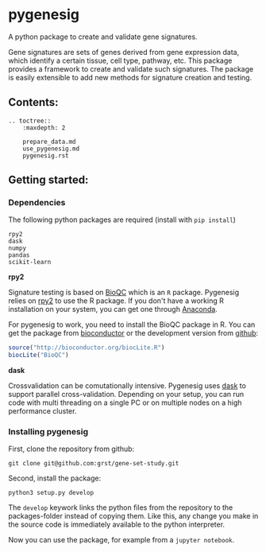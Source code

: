 # pygenesig
A python package to create and validate gene signatures. 

Gene signatures are sets of genes derived from gene expression data, which identify a certain tissue, cell type, pathway, etc. This package provides a framework to create and validate such signatures. The package is easily extensible to add new methods for signature creation and testing. 

## Contents:

```eval_rst
.. toctree::
    :maxdepth: 2 

    prepare_data.md
    use_pygenesig.md
    pygenesig.rst
```

## Getting started:

### Dependencies
The following python packages are required (install with `pip install`)
```
rpy2
dask
numpy
pandas
scikit-learn
```

**rpy2**

Signature testing is based on [BioQC](https://accio.github.io/BioQC) which is an `R` package. Pygenesig relies on [rpy2](http://rpy2.bitbucket.org/) to use the R package. If you don't have a working R installation on your system, you can get one through [Anaconda](https://www.continuum.io/conda-for-r). 

For pygenesig to work, you need to install the BioQC package in R. You can get the package from [bioconductor](https://bioconductor.org/packages/release/bioc/html/BioQC.html) or the development version from [github](https://github.com/Accio/BioQC):

```r
source("http://bioconductor.org/biocLite.R")
biocLite("BioQC")
```


**dask**

Crossvalidation can be comutationally intensive. Pygenesig uses [dask](http://dask.readthedocs.io/en/latest/) to support parallel cross-validation. Depending on your setup, you can run code with multi threading on a single PC or on multiple nodes on a high performance cluster. 


### Installing pygenesig

First, clone the repository from github:
```
git clone git@github.com:grst/gene-set-study.git
```

Second, install the package:
```
python3 setup.py develop
```
The `develop` keywork links the python files from the repository to the packages-folder instead of copying them. Like this, any change you make in the source code is immediately available to the python interpreter. 

Now you can use the package, for example from a `jupyter notebook`. 

